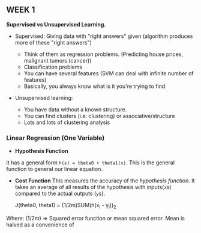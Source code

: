 ## WEEK 1

**Supervised vs Unsupervised Learning.**
  - Supervised: Giving data with "right answers" given (algorithm produces more of these "right answers")
    - Think of them as regression problems. (Predicting house prices, malignant tumors (cancer))
    - Classification problems
    - You can have several features (SVM can deal with infinite number of features)
    - Basically, you always know what is it you're trying to find

  - Unsupervised learning:
    - You have data without a known structure.
    - You can find clusters (i.e: clustering) or associative/structure
    - Lots and lots of clustering analysis

### Linear Regression (One Variable)

- **Hypothesis Function**

It has a general form `h(x) = theta0 + theta1(x)`.
This is the general function to general our linear equation.


- **Cost Function**
This measures the accuracy of the *hypothesis function*. It takes an average of all results of the hypothesis with inputs(`x`s) compared to the actual outputs (`y`s). 

    J(theta0, theta1) = (1/2m)SUM(h(x<sub>i</sub> - y<sub>i</sub>))<sub>2</sub>

Where:
    (1/2m) => Squared error function or mean squared error. Mean is halved as a convenience of 
